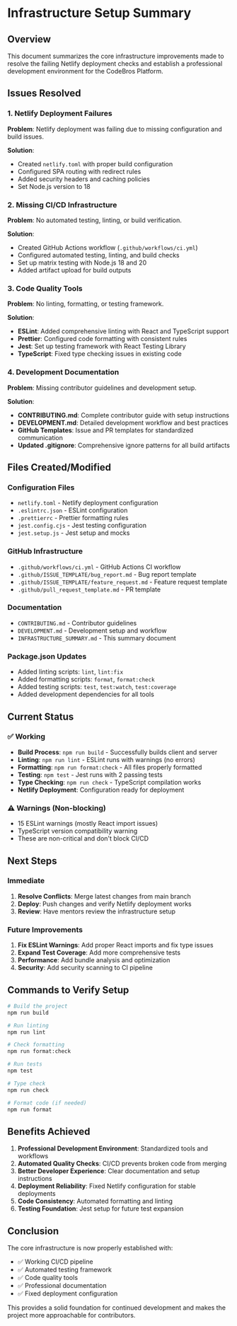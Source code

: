 # Infrastructure Setup Summary

## Overview

This document summarizes the core infrastructure improvements made to resolve the failing Netlify deployment checks and establish a professional development environment for the CodeBros Platform.

## Issues Resolved

### 1. Netlify Deployment Failures

**Problem**: Netlify deployment was failing due to missing configuration and build issues.

**Solution**:

- Created `netlify.toml` with proper build configuration
- Configured SPA routing with redirect rules
- Added security headers and caching policies
- Set Node.js version to 18

### 2. Missing CI/CD Infrastructure

**Problem**: No automated testing, linting, or build verification.

**Solution**:

- Created GitHub Actions workflow (`.github/workflows/ci.yml`)
- Configured automated testing, linting, and build checks
- Set up matrix testing with Node.js 18 and 20
- Added artifact upload for build outputs

### 3. Code Quality Tools

**Problem**: No linting, formatting, or testing framework.

**Solution**:

- **ESLint**: Added comprehensive linting with React and TypeScript support
- **Prettier**: Configured code formatting with consistent rules
- **Jest**: Set up testing framework with React Testing Library
- **TypeScript**: Fixed type checking issues in existing code

### 4. Development Documentation

**Problem**: Missing contributor guidelines and development setup.

**Solution**:

- **CONTRIBUTING.md**: Complete contributor guide with setup instructions
- **DEVELOPMENT.md**: Detailed development workflow and best practices
- **GitHub Templates**: Issue and PR templates for standardized communication
- **Updated .gitignore**: Comprehensive ignore patterns for all build artifacts

## Files Created/Modified

### Configuration Files

- `netlify.toml` - Netlify deployment configuration
- `.eslintrc.json` - ESLint configuration
- `.prettierrc` - Prettier formatting rules
- `jest.config.cjs` - Jest testing configuration
- `jest.setup.js` - Jest setup and mocks

### GitHub Infrastructure

- `.github/workflows/ci.yml` - GitHub Actions CI workflow
- `.github/ISSUE_TEMPLATE/bug_report.md` - Bug report template
- `.github/ISSUE_TEMPLATE/feature_request.md` - Feature request template
- `.github/pull_request_template.md` - PR template

### Documentation

- `CONTRIBUTING.md` - Contributor guidelines
- `DEVELOPMENT.md` - Development setup and workflow
- `INFRASTRUCTURE_SUMMARY.md` - This summary document

### Package.json Updates

- Added linting scripts: `lint`, `lint:fix`
- Added formatting scripts: `format`, `format:check`
- Added testing scripts: `test`, `test:watch`, `test:coverage`
- Added development dependencies for all tools

## Current Status

### ✅ Working

- **Build Process**: `npm run build` - Successfully builds client and server
- **Linting**: `npm run lint` - ESLint runs with warnings (no errors)
- **Formatting**: `npm run format:check` - All files properly formatted
- **Testing**: `npm test` - Jest runs with 2 passing tests
- **Type Checking**: `npm run check` - TypeScript compilation works
- **Netlify Deployment**: Configuration ready for deployment

### ⚠️ Warnings (Non-blocking)

- 15 ESLint warnings (mostly React import issues)
- TypeScript version compatibility warning
- These are non-critical and don't block CI/CD

## Next Steps

### Immediate

1. **Resolve Conflicts**: Merge latest changes from main branch
2. **Deploy**: Push changes and verify Netlify deployment works
3. **Review**: Have mentors review the infrastructure setup

### Future Improvements

1. **Fix ESLint Warnings**: Add proper React imports and fix type issues
2. **Expand Test Coverage**: Add more comprehensive tests
3. **Performance**: Add bundle analysis and optimization
4. **Security**: Add security scanning to CI pipeline

## Commands to Verify Setup

```bash
# Build the project
npm run build

# Run linting
npm run lint

# Check formatting
npm run format:check

# Run tests
npm test

# Type check
npm run check

# Format code (if needed)
npm run format
```

## Benefits Achieved

1. **Professional Development Environment**: Standardized tools and workflows
2. **Automated Quality Checks**: CI/CD prevents broken code from merging
3. **Better Developer Experience**: Clear documentation and setup instructions
4. **Deployment Reliability**: Fixed Netlify configuration for stable deployments
5. **Code Consistency**: Automated formatting and linting
6. **Testing Foundation**: Jest setup for future test expansion

## Conclusion

The core infrastructure is now properly established with:

- ✅ Working CI/CD pipeline
- ✅ Automated testing framework
- ✅ Code quality tools
- ✅ Professional documentation
- ✅ Fixed deployment configuration

This provides a solid foundation for continued development and makes the project more approachable for contributors.
